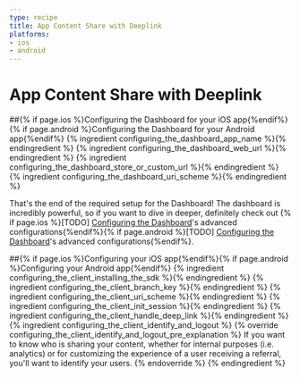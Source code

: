 ```yaml
---
type: recipe
title: App Content Share with Deeplink
platforms:
- ios
- android
---
```


# App Content Share with Deeplink

<!--- Configuring the Dashboard-->
##{% if page.ios %}Configuring the Dashboard for your iOS app{%endif%}{% if page.android %}Configuring the Dashboard for your Android app{%endif%}
{% ingredient configuring_the_dashboard_app_name %}{% endingredient %}
{% ingredient configuring_the_dashboard_web_url %}{% endingredient %}
{% ingredient configuring_the_dashboard_store_or_custom_url %}{% endingredient %}
{% ingredient configuring_the_dashboard_uri_scheme %}{% endingredient %}


That's the end of the required setup for the Dashboard! The dashboard is incredibly powerful, so if you want to dive in deeper, definitely check out {% if page.ios %}[TODO] [Configuring the Dashboard](/ingredients/configuring_the_dashboard/ios/index.html#advanced)'s advanced configurations{%endif%}{% if page.android %}[TODO] [Configuring the Dashboard](/ingredients/configuring_the_dashboard/android/index.html#advanced)'s advanced configurations{%endif%}.
<!--- /Configuring the Dashboard-->


<!--- Configuring the Client-->
##{% if page.ios %}Configuring your iOS app{%endif%}{% if page.android %}Configuring your Android app{%endif%}
{% ingredient configuring_the_client_installing_the_sdk %}{% endingredient %}
{% ingredient configuring_the_client_branch_key %}{% endingredient %}
{% ingredient configuring_the_client_uri_scheme %}{% endingredient %}
{% ingredient configuring_the_client_init_session %}{% endingredient %}
{% ingredient configuring_the_client_handle_deep_link %}{% endingredient %}
{% ingredient configuring_the_client_identify_and_logout %}
	{% override configuring_the_client_identify_and_logout_pre_explanation %}
If you want to know who is sharing your content, whether for internal purposes (i.e. analytics) or for customizing the experience of a user receiving a referral, you'll want to identify your users.
	{% endoverride %}
{% endingredient %}
<!--- /Configuring the Client-->


